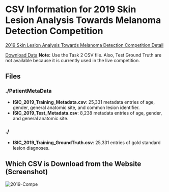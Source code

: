 # CSV Information for 2019 Skin Lesion Analysis Towards Melanoma Detection Competition
[2019 Skin Lesion Analysis Towards Melanoma Detection Competition Detail](https://challenge2019.isic-archive.com/)

[Download Data](https://challenge.isic-archive.com/data#2019)
**Note:** Use the Task 2 CSV file. Also, Test Ground Truth are not available because it is currently used in the live competition.

## Files
### ./PatientMetaData
- **ISIC_2019_Training_Metadata.csv**: 25,331 metadata entries of age, gender, general anatomic site, and common lesion identifier.
- **ISIC_2019_Test_Metadata.csv**: 8,238 metadata entries of age, gender, and general anatomic site.
### ./
- **ISIC_2019_Training_GroundTruth.csv**: 25,331 entries of gold standard lesion diagnoses.

## Which CSV is Download from the  Website (Screenshot)
![2019-Compe](https://user-images.githubusercontent.com/39476447/113495150-b3a88000-9532-11eb-9820-02c7c472c7b9.png)
